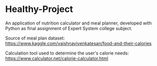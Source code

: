 # Healthy-Project
An application of nutrition calculator and meal planner, developed with Python as final assignment of Expert System college subject.

Source of meal plan dataset:
https://www.kaggle.com/vaishnavivenkatesan/food-and-their-calories

Calculation tool used to determine the user's calorie needs:
https://www.calculator.net/calorie-calculator.html
